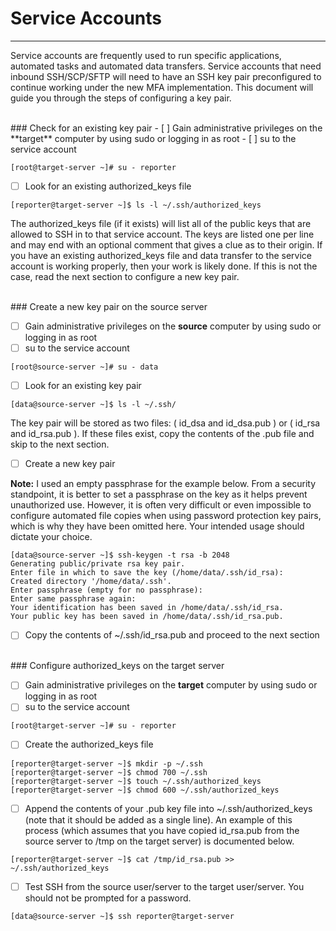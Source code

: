 # Service Accounts
---

Service accounts are frequently used to run specific applications, automated tasks and automated data transfers. Service accounts that need inbound SSH/SCP/SFTP will need to have an SSH key pair preconfigured to continue working under the new MFA implementation. This document will guide you through the steps of configuring a key pair.

<br />
### Check for an existing key pair
- [ ] Gain administrative privileges on the **target** computer by using sudo or logging in as root
- [ ] su to the service account

```
[root@target-server ~]# su - reporter
```

- [ ] Look for an existing authorized_keys file

```
[reporter@target-server ~]$ ls -l ~/.ssh/authorized_keys
```

The authorized_keys file (if it exists) will list all of the public keys that are allowed to SSH in to that service account. The keys are listed one per line and may end with an optional comment that gives a clue as to their origin. If you have an existing authorized_keys file and data transfer to the service account is working properly, then your work is likely done. If this is not the case, read the next section to configure a new key pair.


<br />
### Create a new key pair on the source server

- [ ] Gain administrative privileges on the **source** computer by using sudo or logging in as root
- [ ] su to the service account

```
[root@source-server ~]# su - data
```

- [ ] Look for an existing key pair

```
[data@source-server ~]$ ls -l ~/.ssh/
```

The key pair will be stored as two files: ( id_dsa and id_dsa.pub ) or ( id_rsa and id_rsa.pub ). If these files exist, copy the contents of the .pub file and skip to the next section.

- [ ] Create a new key pair

**Note:** I used an empty passphrase for the example below. From a security standpoint, it is better to set a passphrase on the key as it helps prevent unauthorized use. However, it is often very difficult or even impossible to configure automated file copies when using password protection key pairs, which is why they have been omitted here. Your intended usage should dictate your choice.

```
[data@source-server ~]$ ssh-keygen -t rsa -b 2048
Generating public/private rsa key pair.
Enter file in which to save the key (/home/data/.ssh/id_rsa):
Created directory '/home/data/.ssh'.
Enter passphrase (empty for no passphrase):
Enter same passphrase again:
Your identification has been saved in /home/data/.ssh/id_rsa.
Your public key has been saved in /home/data/.ssh/id_rsa.pub.
```

- [ ] Copy the contents of ~/.ssh/id_rsa.pub and proceed to the next section


<br />
### Configure authorized_keys on the target server

- [ ] Gain administrative privileges on the **target** computer by using sudo or logging in as root
- [ ] su to the service account

```
[root@target-server ~]# su - reporter
```

- [ ] Create the authorized_keys file

```
[reporter@target-server ~]$ mkdir -p ~/.ssh
[reporter@target-server ~]$ chmod 700 ~/.ssh
[reporter@target-server ~]$ touch ~/.ssh/authorized_keys
[reporter@target-server ~]$ chmod 600 ~/.ssh/authorized_keys
```

- [ ] Append the contents of your .pub key file into ~/.ssh/authorized_keys (note that it should be added as a single line). An example of this process (which assumes that you have copied id_rsa.pub from the source server to /tmp on the target server) is documented below.

```
[reporter@target-server ~]$ cat /tmp/id_rsa.pub >> ~/.ssh/authorized_keys
```

- [ ] Test SSH from the source user/server to the target user/server. You should not be prompted for a password.

```
[data@source-server ~]$ ssh reporter@target-server
```

